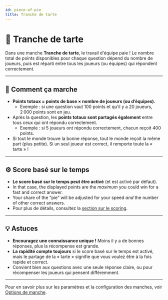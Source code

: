 ```yaml
---
id: piece-of-pie
title: Tranche de tarte
---
```


# 🥧 Tranche de tarte

Dans une manche **Tranche de tarte**, le travail d'équipe paie ! Le nombre total de points disponibles pour chaque question dépend du nombre de joueurs, puis est réparti entre tous les joueurs (ou équipes) qui répondent correctement.

---

## 📝 Comment ça marche

- **Points totaux = points de base × nombre de joueurs (ou d’équipes).**
    - Exemple : si une question vaut 100 points et qu’il y a 20 joueurs, 2 000 points sont en jeu.
- Après la question, les **points totaux sont partagés également** entre tous ceux qui ont répondu correctement.
    - Exemple : si 5 joueurs ont répondu correctement, chacun reçoit 400 points.
- Si tout le monde trouve la bonne réponse, tout le monde reçoit la même part (plus petite). Si un seul joueur est correct, il remporte toute la « tarte » !

---

## ⚙️ Score basé sur le temps

- **Le score basé sur le temps peut être activé** (et est activé par défaut).
- In that case, the displayed points are the _maximum_ you could win for a fast and correct answer.
- Your share of the “pie” will be adjusted for your speed _and_ the number of other correct answers.
- Pour plus de détails, consultez la [section sur le scoring](../editor/008-round-options.md#scoring).

---

## 💡 Astuces

- **Encouragez une connaissance unique !** Moins il y a de bonnes réponses, plus la récompense est grande.
- **La rapidité compte toujours** si le score basé sur le temps est activé, mais le partage de la « tarte » signifie que vous voulez être à la fois rapide et correct.
- Convient bien aux questions avec une seule réponse claire, ou pour récompenser les joueurs qui pensent différemment.

---

Pour en savoir plus sur les paramètres et la configuration des manches, voir [Options de manche](../editor/008-round-options.md).
